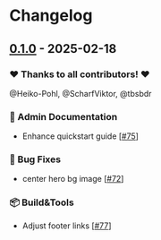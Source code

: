 # Changelog

## [0.1.0](https://github.com/opencloud-eu/docs/releases/tag/0.1.0) - 2025-02-18

### ❤️ Thanks to all contributors! ❤️

@Heiko-Pohl, @ScharfViktor, @tbsbdr

### 👷 Admin Documentation

- Enhance quickstart guide [[#75](https://github.com/opencloud-eu/docs/pull/75)]

### 🐛 Bug Fixes

- center hero bg image [[#72](https://github.com/opencloud-eu/docs/pull/72)]

### 📦️ Build&Tools

- Adjust footer links [[#77](https://github.com/opencloud-eu/docs/pull/77)]
